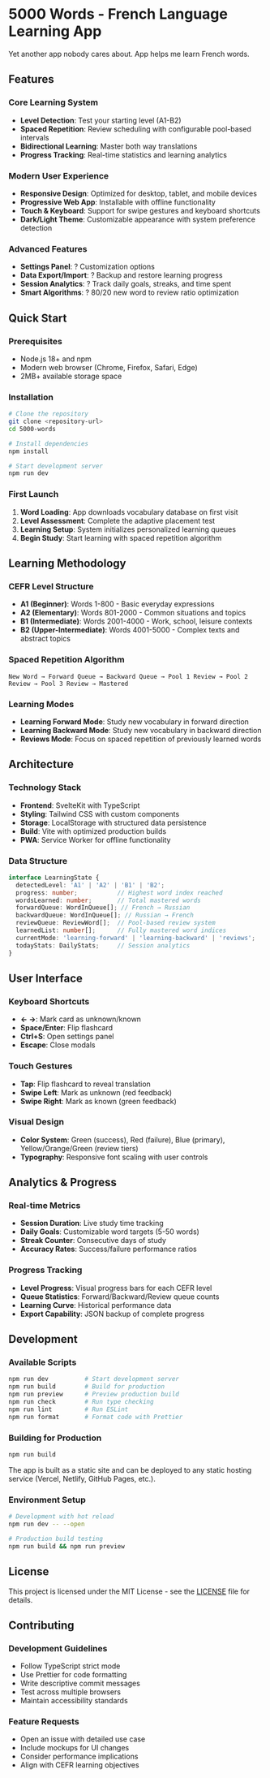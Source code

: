 # 5000 Words - French Language Learning App

Yet another app nobody cares about. App helps me learn French words.

## Features

### Core Learning System
- **Level Detection**: Test your starting level (A1-B2)
- **Spaced Repetition**: Review scheduling with configurable pool-based intervals
- **Bidirectional Learning**: Master both way translations
- **Progress Tracking**: Real-time statistics and learning analytics

### Modern User Experience
- **Responsive Design**: Optimized for desktop, tablet, and mobile devices
- **Progressive Web App**: Installable with offline functionality
- **Touch & Keyboard**: Support for swipe gestures and keyboard shortcuts
- **Dark/Light Theme**: Customizable appearance with system preference detection

### Advanced Features
- **Settings Panel**: ? Customization options
- **Data Export/Import**: ? Backup and restore learning progress
- **Session Analytics**: ? Track daily goals, streaks, and time spent
- **Smart Algorithms**: ? 80/20 new word to review ratio optimization

## Quick Start

### Prerequisites
- Node.js 18+ and npm
- Modern web browser (Chrome, Firefox, Safari, Edge)
- 2MB+ available storage space

### Installation
```bash
# Clone the repository
git clone <repository-url>
cd 5000-words

# Install dependencies
npm install

# Start development server
npm run dev
```

### First Launch
1. **Word Loading**: App downloads vocabulary database on first visit
2. **Level Assessment**: Complete the adaptive placement test
3. **Learning Setup**: System initializes personalized learning queues
4. **Begin Study**: Start learning with spaced repetition algorithm

## Learning Methodology

### CEFR Level Structure
- **A1 (Beginner)**: Words 1-800 - Basic everyday expressions
- **A2 (Elementary)**: Words 801-2000 - Common situations and topics
- **B1 (Intermediate)**: Words 2001-4000 - Work, school, leisure contexts
- **B2 (Upper-Intermediate)**: Words 4001-5000 - Complex texts and abstract topics

### Spaced Repetition Algorithm
```
New Word → Forward Queue → Backward Queue → Pool 1 Review → Pool 2 Review → Pool 3 Review → Mastered
```

### Learning Modes
- **Learning Forward Mode**: Study new vocabulary in forward direction
- **Learning Backward Mode**: Study new vocabulary in backward direction
- **Reviews Mode**: Focus on spaced repetition of previously learned words

## Architecture

### Technology Stack
- **Frontend**: SvelteKit with TypeScript
- **Styling**: Tailwind CSS with custom components
- **Storage**: LocalStorage with structured data persistence
- **Build**: Vite with optimized production builds
- **PWA**: Service Worker for offline functionality

### Data Structure
```typescript
interface LearningState {
  detectedLevel: 'A1' | 'A2' | 'B1' | 'B2';
  progress: number;           // Highest word index reached
  wordsLearned: number;       // Total mastered words
  forwardQueue: WordInQueue[]; // French → Russian
  backwardQueue: WordInQueue[]; // Russian → French
  reviewQueue: ReviewWord[];  // Pool-based review system
  learnedList: number[];      // Fully mastered word indices
  currentMode: 'learning-forward' | 'learning-backward' | 'reviews';
  todayStats: DailyStats;     // Session analytics
}
```

## User Interface

### Keyboard Shortcuts
- **← →**: Mark card as unknown/known
- **Space/Enter**: Flip flashcard
- **Ctrl+S**: Open settings panel
- **Escape**: Close modals

### Touch Gestures
- **Tap**: Flip flashcard to reveal translation
- **Swipe Left**: Mark as unknown (red feedback)
- **Swipe Right**: Mark as known (green feedback)

### Visual Design
- **Color System**: Green (success), Red (failure), Blue (primary), Yellow/Orange/Green (review tiers)
- **Typography**: Responsive font scaling with user controls

## Analytics & Progress

### Real-time Metrics
- **Session Duration**: Live study time tracking
- **Daily Goals**: Customizable word targets (5-50 words)
- **Streak Counter**: Consecutive days of study
- **Accuracy Rates**: Success/failure performance ratios

### Progress Tracking
- **Level Progress**: Visual progress bars for each CEFR level
- **Queue Statistics**: Forward/Backward/Review queue counts
- **Learning Curve**: Historical performance data
- **Export Capability**: JSON backup of complete progress

## Development

### Available Scripts
```bash
npm run dev          # Start development server
npm run build        # Build for production
npm run preview      # Preview production build
npm run check        # Run type checking
npm run lint         # Run ESLint
npm run format       # Format code with Prettier
```

### Building for Production
```bash
npm run build
```

The app is built as a static site and can be deployed to any static hosting service (Vercel, Netlify, GitHub Pages, etc.).

### Environment Setup
```bash
# Development with hot reload
npm run dev -- --open

# Production build testing
npm run build && npm run preview
```

## License

This project is licensed under the MIT License - see the [LICENSE](LICENSE) file for details.

## Contributing

### Development Guidelines
- Follow TypeScript strict mode
- Use Prettier for code formatting
- Write descriptive commit messages
- Test across multiple browsers
- Maintain accessibility standards

### Feature Requests
- Open an issue with detailed use case
- Include mockups for UI changes
- Consider performance implications
- Align with CEFR learning objectives
